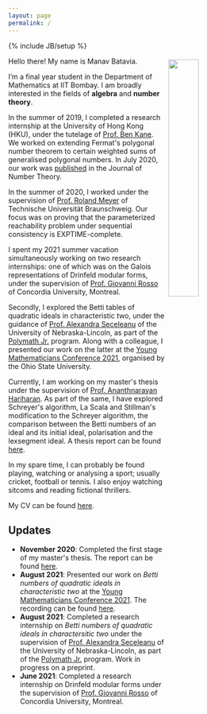 ```yaml
---
layout: page
permalink: /
---
```

{% include JB/setup %}

<img style="float: right; width: 35%; padding: 5px;" src=" {{site.url}}/assets/img/profile.jpg ">

Hello there! My name is Manav Batavia. 

I’m a final year student in the Department of Mathematics at IIT Bombay. I am broadly interested in the fields of **algebra** and **number theory**.

In the summer of 2019, I completed a research internship at the University of Hong Kong (HKU), under the tutelage of [Prof. Ben Kane](https://hkumath.hku.hk/~bkane/). We worked on extending Fermat's polygonal number theorem to certain weighted sums of generalised polygonal numbers. In July 2020, our work was [published](https://doi.org/10.1016/j.jnt.2020.05.024) in the Journal of Number Theory.  

In the summer of 2020, I worked under the supervision of [Prof. Roland Meyer](https://www.tcs.cs.tu-bs.de/group/meyer/home.html) of Technische Universität Braunschweig. Our focus was on proving that the parameterized reachability problem under sequential consistency is EXPTIME-complete.

I spent my 2021 summer vacation simultaneously working on two research internships: one of which was on the Galois representations of Drinfeld modular forms, under the supervision of [Prof. Giovanni Rosso](https://sites.google.com/site/gvnros/) of Concordia University, Montreal. 

Secondly, I explored the Betti tables of quadratic ideals in characteristic two, under the guidance of [Prof. Alexandra Seceleanu](https://www.math.unl.edu/~aseceleanu2/) of the University of Nebraska-Lincoln, as part of the [Polymath Jr.](https://geometrynyc.wixsite.com/polymathreu) program. Along with a colleague, I presented our work on the latter at the [Young Mathematicians Conference 2021](https://ymc.osu.edu/), organised by the Ohio State University. 

Currently, I am working on my master's thesis under the supervision of [Prof. Ananthnarayan Hariharan](http://www.math.iitb.ac.in/~ananth/). As part of the same, I have explored Schreyer's algorithm, La Scala and Stillman's modification to the Schreyer algorithm, the comparison between the Betti numbers of an ideal and its initial ideal, polarisation and the lexsegment ideal. A thesis report can be found [here]({{site.url}}/assets/pdf/thesis.pdf).  

In my spare time, I can probably be found playing, watching or analysing a sport; usually cricket, football or tennis. I also enjoy watching sitcoms and reading fictional thrillers. 

My CV can be found [here]({{site.url}}/cv).

## Updates

<!-- <div style="height:250px;overflow:auto;"> -->
* **November 2020**: Completed the first stage of my master's thesis. The report can be found [here]({{site.url}}/assets/pdf/thesis.pdf).
* **August 2021**: Presented our work on *Betti numbers of quadratic ideals in characteristic two* at the [Young Mathematicians Conference 2021](https://ymc.osu.edu/). The recording can be found [here](https://www.youtube.com/watch?v=ax-zScZtL7Q).
* **August 2021**: Completed a research internship on *Betti numbers of quadratic ideals in charactersitic two* under the supervision of [Prof. Alexandra Seceleanu](https://www.math.unl.edu/~aseceleanu2/) of the University of Nebraska-Lincoln, as part of the [Polymath Jr.](https://geometrynyc.wixsite.com/polymathreu) program. Work in progress on a preprint. 
* **June 2021**: Completed a research internship on Drinfeld modular forms under the supervision of [Prof. Giovanni Rosso](https://sites.google.com/site/gvnros/) of Concordia University, Montreal. 
<!-- </div> -->


